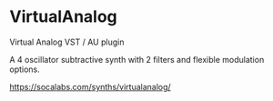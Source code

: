 # VirtualAnalog
Virtual Analog VST / AU plugin

A 4 oscillator subtractive synth with 2 filters and flexible modulation options.

https://socalabs.com/synths/virtualanalog/

